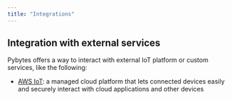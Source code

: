 ```yaml
---
title: "Integrations"
---
```


## Integration with external services <a id="integration-with-external-services"></a>

Pybytes offers a way to interact with external IoT platform or custom services, like the following:

* ​[AWS IoT](amazon-iot): a managed cloud platform that lets connected devices easily and securely interact with cloud applications and other devices

